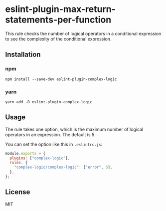 # eslint-plugin-max-return-statements-per-function

This rule checks the number of logical operators in a conditional expression to see the complexity of the conditional expression.

## Installation

### npm

```shell
npm install --save-dev eslint-plugin-complex-logic
```

### yarn

```shell
yarn add -D eslint-plugin-complex-logic
```

## Usage

The rule takes one option, which is the maximum number of logical operators in an expression. The default is 5.

You can set the option like this in `.eslintrc.js`:

```js
module.exports = {
  plugins: ["complex-logic"],
  rules: {
    "complex-logic/complex-logic": ["error", 5],
  },
};
```

## License

MIT
